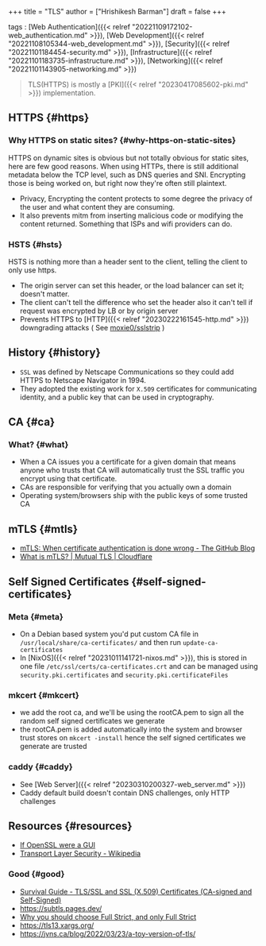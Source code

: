 +++
title = "TLS"
author = ["Hrishikesh Barman"]
draft = false
+++

tags
: [Web Authentication]({{< relref "20221109172102-web_authentication.md" >}}), [Web Development]({{< relref "20221108105344-web_development.md" >}}), [Security]({{< relref "20221101184454-security.md" >}}), [Infrastructure]({{< relref "20221101183735-infrastructure.md" >}}), [Networking]({{< relref "20221101143905-networking.md" >}})

> TLS(HTTPS) is mostly a [PKI]({{< relref "20230417085602-pki.md" >}}) implementation.


## HTTPS {#https}


### Why HTTPS on static sites? {#why-https-on-static-sites}

HTTPS on dynamic sites is obvious but not totally obvious for static sites, here are few good reasons. When using HTTPs, there is still additional metadata below the TCP level, such as DNS queries and SNI. Encrypting those is being worked on, but right now they're often still plaintext.

-   Privacy, Encrypting the content protects to some degree the privacy of the user and what content they are consuming.
-   It also prevents mitm from inserting malicious code or modifying the content returned. Something that ISPs and wifi providers can do.


### HSTS {#hsts}

HSTS is nothing more than a header sent to the client, telling the client to only use https.

-   The origin server can set this header, or the load balancer can set it; doesn't matter.
-   The client can't tell the difference who set the header also it can't tell if request was encrypted by LB or by origin server
-   Prevents HTTPS to [HTTP]({{< relref "20230222161545-http.md" >}}) downgrading attacks ( See [moxie0/sslstrip](https://github.com/moxie0/sslstrip) )


## History {#history}

-   `SSL` was defined by Netscape Communications so they could add HTTPS to Netscape Navigator in 1994.
-   They adopted the existing work for `X.509` certificates for communicating identity, and a public key that can be used in cryptography.


## CA {#ca}


### What? {#what}

-   When a CA issues you a certificate for a given domain that means anyone who trusts that CA will automatically trust the SSL traffic you encrypt using that certificate.
-   CAs are responsible for verifying that you actually own a domain
-   Operating system/browsers ship with the public keys of some trusted CA


## mTLS {#mtls}

-   [mTLS: When certificate authentication is done wrong - The GitHub Blog](https://github.blog/2023-08-17-mtls-when-certificate-authentication-is-done-wrong/)
-   [What is mTLS? | Mutual TLS | Cloudflare](https://www.cloudflare.com/learning/access-management/what-is-mutual-tls/)


## Self Signed Certificates {#self-signed-certificates}


### Meta {#meta}

-   On a Debian based system you'd put custom CA file in `/usr/local/share/ca-certificates/` and then run `update-ca-certificates`
-   In [NixOS]({{< relref "20231011141721-nixos.md" >}}), this is stored in one file `/etc/ssl/certs/ca-certificates.crt` and can be managed using `security.pki.certificates` and `security.pki.certificateFiles`


### mkcert {#mkcert}

-   we add the root ca, and we'll be using the rootCA.pem to sign all the random self signed certificates we generate
-   the rootCA.pem is added automatically into the system and browser trust stores on `mkcert -install` hence the self signed certificates we generate are trusted


### caddy {#caddy}

-   See [Web Server]({{< relref "20230310200327-web_server.md" >}})
-   Caddy default build doesn't contain DNS challenges, only HTTP challenges


## Resources {#resources}

-   [If OpenSSL were a GUI](https://smallstep.com/blog/if-openssl-were-a-gui/)
-   [Transport Layer Security - Wikipedia](https://en.wikipedia.org/wiki/Transport_Layer_Security#Key_exchange_or_key_agreement)


### Good {#good}

-   [Survival Guide - TLS/SSL and SSL (X.509) Certificates (CA-signed and Self-Signed)](https://www.zytrax.com/tech/survival/ssl.html)
-   <https://subtls.pages.dev/>
-   [Why you should choose Full Strict, and only Full Strict ](https://community.cloudflare.com/t/why-you-should-choose-full-strict-and-only-full-strict/286652)
-   <https://tls13.xargs.org/>
-   <https://jvns.ca/blog/2022/03/23/a-toy-version-of-tls/>
